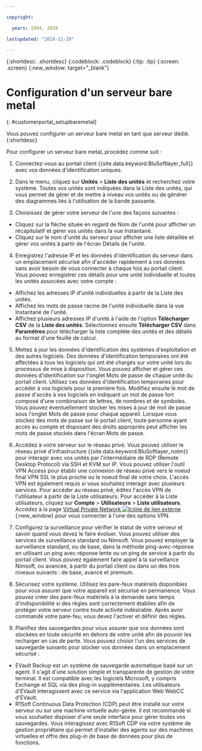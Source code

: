 ```yaml
---

copyright:

  years: 1994, 2018

lastupdated: "2018-11-20"

---
```


{:shortdesc: .shortdesc}
{:codeblock: .codeblock}
{:tip: .tip}
{:screen: .screen}
{:new_window: target="_blank"}


# Configuration d'un serveur bare metal
{: #customerportal_setupbaremetal}

Vous pouvez configurer un serveur bare metal en tant que serveur dédié.
{:shortdesc}

Pour configurer un serveur bare metal, procédez comme suit :

1. Connectez-vous au portail client {{site.data.keyword.BluSoftlayer_full}} avec vos données d'identification uniques.

2. Dans le menu, cliquez sur **Unités** > **Liste des unités** et recherchez votre système. Toutes vos unités sont indiquées dans la Liste des unités, qui vous permet de gérer et de mettre à niveau vos unités ou de générer des diagrammes liés à l'utilisation de la bande passante.

3. Choisissez de gérer votre serveur de l'une des façons suivantes :
  * Cliquez sur la flèche située en regard de Nom de l'unité pour afficher un récapitulatif et gérer vos unités dans la vue Instantané.
  * Cliquez sur le nom d'unité du serveur pour afficher une liste détaillée et gérer vos unités à partir de l'écran Détails de l'unité.

4. Enregistrez l'adresse IP et les données d'identification du serveur dans un emplacement sécurisé afin d'accéder rapidement à ces données sans avoir besoin de vous connecter à chaque fois au portail client. Vous pouvez enregistrer ces détails pour une unité individuelle et toutes les unités associées avec votre compte :
  * Affichez les adresses IP d'unité individuelles à partir de la Liste des unités.
  * Affichez les mots de passe racine de l'unité individuelle dans la vue Instantané de l'unité.
  * Affichez plusieurs adresses IP d'unité à l'aide de l'option **Télécharger CSV** de la **Liste des unités**. Sélectionnez ensuite **Télécharger CSV** dans **Paramètres** pour télécharger la liste complète des unités et des détails au format d'une feuille de calcul.

5. Mettez à jour les données d'identification des systèmes d'exploitation et des autres logiciels. Des données d'identification temporaires ont été affectées à tous les logiciels qui ont été chargés sur votre unité lors du processus de mise à disposition. Vous pouvez afficher et gérer ces données d'identification sur l'onglet Mots de passe de chaque unité du portail client. Utilisez ces données d'identification temporaires pour accéder à vos logiciels pour la première fois. Modifiez ensuite le mot de passe d'accès à vos logiciels en indiquant un mot de passe fort composé d'une combinaison de lettres, de nombres et de symboles. Vous pouvez éventuellement stocker les mises à jour de mot de passe sous l'onglet Mots de passe pour chaque appareil. Lorsque vous stockez des mots de passe sur le portail client, toute personne ayant accès au compte et disposant des droits appropriés peut afficher les mots de passe stockés dans l'écran Mots de passe. 

6. Accédez à votre serveur sur le réseau privé. Vous pouvez utiliser le réseau privé d'infrastructure {{site.data.keyword.BluSoftlayer_notm}} pour interagir avec vos unités par l'intermédiaire de RDP (Remote Desktop Protocol) via SSH et KVM sur IP. Vous pouvez utiliser l'outil VPN Access pour établir une connexion de réseau privé vers le noeud final VPN SSL le plus proche ou le noeud final de votre choix. L'accès VPN est également requis si vous souhaitez interagir avec plusieurs services. Pour accéder au réseau privé, éditez l'accès VPN de l'utilisateur à partir de la Liste utilisateurs. Pour accéder à la Liste utilisateurs, cliquez sur **Compte** > **Utilisateurs** > **Liste utilisateurs**. Accédez à la page [Virtual Private Network ![Icône de lien externe](../icons/launch-glyph.svg)](https://www.softlayer.com/VPN-Access){:new_window} pour vous connecter à l'une des options VPN.

7. Configurez la surveillance pour vérifier le statut de votre serveur et savoir quand vous devez le faire évoluer. Vous pouvez utiliser des services de surveillance standard ou Nimsoft. Vous pouvez employer la surveillance standard, ou de base, dans la méthode ping-avec-réponse en utilisant un ping avec réponse lente ou un ping de service à partir du portail client. Vous pouvez également faire appel à la surveillance Nimsoft, ou avancée, à partir du portail client ou dans un des trois niveaux suivants : de base, avancé et premium.

8. Sécurisez votre système. Utilisez les pare-feux matériels disponibles pour vous assurer que votre appareil est sécurisé en permanence. Vous pouvez créer des pare-feux matériels à la demande sans temps d'indisponibilité si des règles sont correctement établies afin de protéger votre serveur contre toute activité indésirable. Après avoir commandé votre pare-feu, vous devez l'activer et définir des règles.

9. Planifiez des sauvegardes pour vous assurer que vos données sont stockées en toute sécurité en dehors de votre unité afin de pouvoir les recharger en cas de perte. Vous pouvez choisir l'un des services de sauvegarde suivants pour stocker vos données dans un emplacement sécurisé :
  * EVault Backup est un système de sauvegarde automatique basé sur un agent. Il s'agit d'une solution simple et transparente de gestion de votre terminal. Il est compatible avec les logiciels Microsoft, y compris Exchange et SQL via des plug-in supplémentaires. Les utilisateurs d'EVault interagissent avec ce service via l'application Web WebCC d'EVault.
  * R1Soft Continuous Data Protection (CDP) peut être installé sur votre serveur ou sur une machine virtuelle auto-gérée. Il est recommandé si vous souhaitez disposer d'une seule interface pour gérer toutes vos sauvegardes. Vous interagissez avec R1Soft CDP via votre système de gestion propriétaire qui permet d'installer des agents sur des machines virtuelles et offre des plug-in de base de données pour plus de fonctions.
